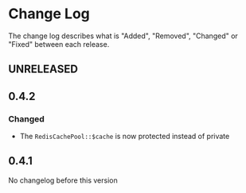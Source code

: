 # Change Log

The change log describes what is "Added", "Removed", "Changed" or "Fixed" between each release. 

## UNRELEASED

## 0.4.2

### Changed

* The `RedisCachePool::$cache` is now protected instead of private

## 0.4.1

No changelog before this version

